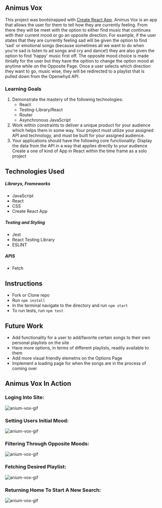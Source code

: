 ## Animus Vox
This project was bootstrapped with [Create React App](https://github.com/facebook/create-react-app).
Animus Vox is an app that allows the user for them to tell how they are currently feeling. From there they will be meet with the option to either find music that continues with their current mood or go an opposite direction. For example, if the user states that they are currently feeling sad will be given the option to find 'sad' or emotional songs (because sometimes all we want to do when you're sad is listen to ad songs and cry and dance!) they are also given the option to find 'happy' music first off. The opposite mood choice is made itinially for the user but they have the opition to change the option mood at anytime while on the Opposite Page. Once a user selects which direction they want to go, music wise, they will be redirected to a playlist that is pulled down from the Openwhyd API. 

### Learning Goals
1. Demonstrate the mastery of the following technologies:
    - React
    - Testing-Library/React
    - Router
    - Asynchronous JavaScript
2. Work within constraints to deliver a unique product for your audience which helps them in some way. Your project must utilize your assigned API and technology, and must be built for your assigned audience.
3. Your applications should have the following core functionality:
Display the data from the API in a way that applies directly to your audience
Create a one of kind of App in React within the time frame as a solo project

## Technologies Used

##### Librarys, Frameworks
- JavaScript
- React
- CSS
- Create React App

##### Testing and Styling
- Jest
- React Testing Library
- ESLINT

##### APIS
- Fetch

## Instructions
- Fork or Clone repo
- Run `npm install`
- In the terminal navigate to the directory and run `npm start`
- To run tests, run `npm test`

## Future Work
- Add functionality for a user to add/favorite certain songs to their own personal playlists on the site
- Have more options, in terms of different playlists, readily available to them 
- Add more visual friendly elemetns on the Options Page 
- Implement a loading page for when the songs are in the process of coming over

## Animus Vox In Action 
### Loging Into Site:
![anium-vox-gif](https://media.giphy.com/media/YnkJnzi8NpdJuQ8Asz/giphy.gif)

### Setting Users Initial Mood:
![anium-vox-gif](https://media.giphy.com/media/XftZcixSqD6Nkd1FU4/giphy.gif)

### Filtering Through Opposite Moods:
![anium-vox-gif](https://media.giphy.com/media/KbMzwR0XQR8ifMtxyZ/giphy.gif)

### Fetching Desired Playlist: 
![anium-vox-gif](https://media.giphy.com/media/TjAAHRITKao6y9so1O/giphy.gif)

### Returning Home To Start A New Search: 
![anium-vox-gif](https://media.giphy.com/media/h4xt6IEkwhUtj3WaDw/giphy.gif)

